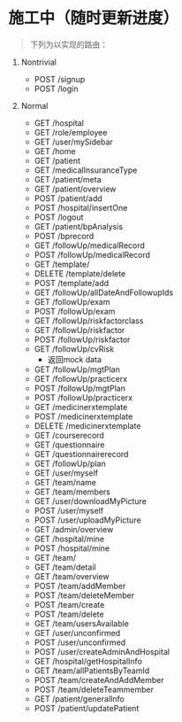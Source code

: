 # 施工中（随时更新进度）
> 下列为以实现的路由：

1. Nontrivial
    - POST /signup
    - POST /login

2. Normal
    - GET /hospital
    - GET /role/employee
    - GET /user/mySidebar
    - GET /home
    - GET /patient
    - GET /medicalInsuranceType
    - GET /patient/meta
    - GET /patient/overview
    - POST /patient/add
    - POST /hospital/insertOne
    - POST /logout
    - GET /patient/bpAnalysis
    - POST /bprecord
    - GET /followUp/medicalRecord
    - POST /followUp/medicalRecord
    - GET /template/
    - DELETE /template/delete
    - POST /template/add
    - GET /followUp/allDateAndFollowupIds
    - GET /followUp/exam
    - POST /followUp/exam
    - GET /followUp/riskfactorclass
    - GET /followUp/riskfactor
    - POST /followUp/riskfactor
    - GET /followUp/cvRisk
        - 返回mock data
    - GET /followUp/mgtPlan
    - GET /followUp/practicerx
    - POST /followUp/mgtPlan
    - POST /followUp/practicerx
    - GET /medicinerxtemplate
    - POST /medicinerxtemplate
    - DELETE /medicinerxtemplate
    - GET /courserecord
    - GET /questionnaire
    - GET /questionnairerecord
    - GET /followUp/plan
    - GET /user/myself
    - GET /team/name
    - GET /team/members
    - GET /user/downloadMyPicture
    - POST /user/myself
    - POST /user/uploadMyPicture
    - GET /admin/overview
    - GET /hospital/mine
    - POST /hospital/mine
    - GET /team/
    - GET /team/detail
    - GET /team/overview
    - POST /team/addMember
    - POST /team/deleteMember
    - POST /team/create
    - POST /team/delete
    - GET /team/usersAvailable
    - GET /user/unconfirmed
    - POST /user/unconfirmed
    - POST /user/createAdminAndHospital        
    - GET /hospital/getHospitalInfo
    - GET /team/allPatientsByTeamId
    - POST /team/createAndAddMember
    - POST /team/deleteTeammember
    - GET /patient/generalInfo
    - POST /patient/updatePatient